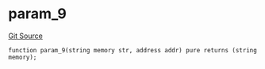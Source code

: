 # param_9
[Git Source](https://github.com/metacontract/mc/blob/20954f1387efa0bc72b42d3e78a22f9f845eebbd/src/devkit/Flattened.sol)


```solidity
function param_9(string memory str, address addr) pure returns (string memory);
```

